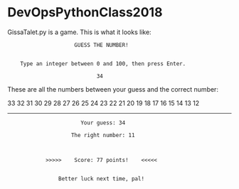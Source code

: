 # DevOpsPythonClass2018

GissaTalet.py is a game. This is what it looks like:




                         GUESS THE NUMBER!


        Type an integer between 0 and 100, then press Enter.

                                34


These are all the numbers between your guess and the correct number:

33 32 31 30 29 28 27 26 25 24 23 22 21 20 19 18 17 16 15 14 13 12 

-------------------------------------------------------------------



                           Your guess: 34 

                        The right number: 11 

               

                >>>>>    Score: 77 points!    <<<<<


                    Better luck next time, pal!
